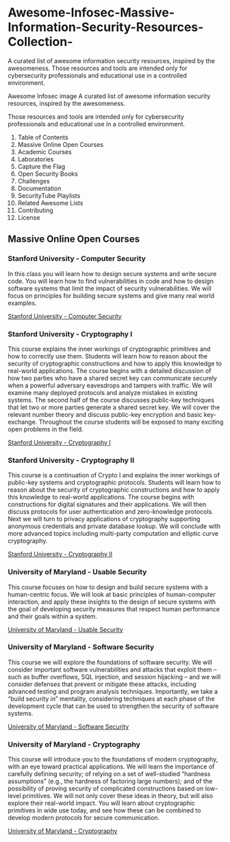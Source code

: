 # Awesome-Infosec-Massive-Information-Security-Resources-Collection-
A curated list of awesome information security resources, inspired by the awesomeness.  Those resources and tools are intended only for cybersecurity professionals and educational use in a controlled environment.

Awesome Infosec image
A curated list of awesome information security resources, inspired by the awesomeness.

Those resources and tools are intended only for cybersecurity professionals and educational use in a controlled environment.

1. Table of Contents
2. Massive Online Open Courses
3. Academic Courses
4. Laboratories
5. Capture the Flag
6. Open Security Books
7. Challenges
8. Documentation
9. SecurityTube Playlists
10. Related Awesome Lists
11. Contributing
12. License

## Massive Online Open Courses
### Stanford University - Computer Security
In this class you will learn how to design secure systems and write secure code. You will learn how to find vulnerabilities in code and how to design software systems that limit the impact of security vulnerabilities. We will focus on principles for building secure systems and give many real world examples.

  [Stanford University - Computer Security](https://www.coursera.org/learn/security)

### Stanford University - Cryptography I
This course explains the inner workings of cryptographic primitives and how to correctly use them. Students will learn how to reason about the security of cryptographic constructions and how to apply this knowledge to real-world applications. The course begins with a detailed discussion of how two parties who have a shared secret key can communicate securely when a powerful adversary eavesdrops and tampers with traffic. We will examine many deployed protocols and analyze mistakes in existing systems. The second half of the course discusses public-key techniques that let two or more parties generate a shared secret key. We will cover the relevant number theory and discuss public-key encryption and basic key-exchange. Throughout the course students will be exposed to many exciting open problems in the field.

  [Stanford University - Cryptography I](https://www.coursera.org/learn/crypto)
  
 ### Stanford University - Cryptography II
 This course is a continuation of Crypto I and explains the inner workings of public-key systems and cryptographic protocols. Students will learn how to reason about the security of cryptographic constructions and how to apply this knowledge to real-world applications. The course begins with constructions for digital signatures and their applications. We will then discuss protocols for user authentication and zero-knowledge protocols. Next we will turn to privacy applications of cryptography supporting anonymous credentials and private database lookup. We will conclude with more advanced topics including multi-party computation and elliptic curve cryptography.
 
  [Stanford University - Cryptography II](https://www.coursera.org/learn/crypto2)
 
### University of Maryland - Usable Security
This course focuses on how to design and build secure systems with a human-centric focus. We will look at basic principles of human-computer interaction, and apply these insights to the design of secure systems with the goal of developing security measures that respect human performance and their goals within a system.

  [University of Maryland - Usable Security](https://www.coursera.org/learn/usablesec)
 
### University of Maryland - Software Security
This course we will explore the foundations of software security. We will consider important software vulnerabilities and attacks that exploit them – such as buffer overflows, SQL injection, and session hijacking – and we will consider defenses that prevent or mitigate these attacks, including advanced testing and program analysis techniques. Importantly, we take a “build security in” mentality, considering techniques at each phase of the development cycle that can be used to strengthen the security of software systems.

  [University of Maryland - Software Security](https://www.coursera.org/learn/softwaresec)

### University of Maryland - Cryptography
This course will introduce you to the foundations of modern cryptography, with an eye toward practical applications. We will learn the importance of carefully defining security; of relying on a set of well-studied “hardness assumptions” (e.g., the hardness of factoring large numbers); and of the possibility of proving security of complicated constructions based on low-level primitives. We will not only cover these ideas in theory, but will also explore their real-world impact. You will learn about cryptographic primitives in wide use today, and see how these can be combined to develop modern protocols for secure communication.

  [University of Maryland - Cryptography](https://www.coursera.org/learn/cryptography)
